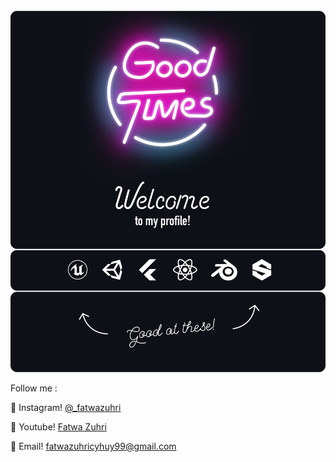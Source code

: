 <div align="center">
	<br>
		<img src="good-times.svg">
	<br>
</div>

Follow me :

🚗 Instagram! [@_fatwazuhri](https://www.instagram.com/_fatwazuhri/)

🚓 Youtube! [Fatwa Zuhri](https://www.youtube.com/channel/UCbFhv9dY6tOZRvCn2Z1G7ng)

🚕 Email! fatwazuhricyhuy99@gmail.com
